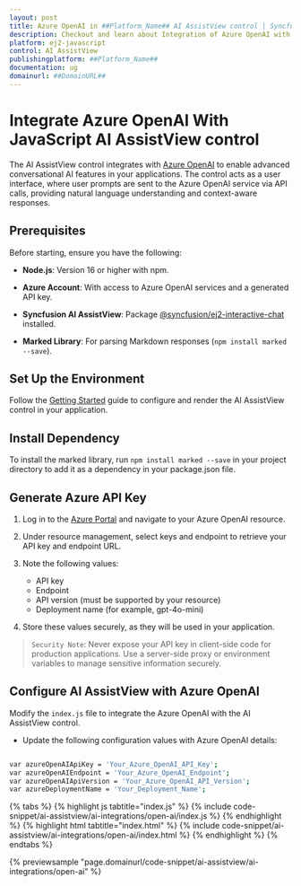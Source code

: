 ```yaml
---
layout: post
title: Azure OpenAI in ##Platform_Name## AI AssistView control | Syncfusion
description: Checkout and learn about Integration of Azure OpenAI with ##Platform_Name## AI AssistView control of Syncfusion Essential JS 2 and more.
platform: ej2-javascript
control: AI AssistView 
publishingplatform: ##Platform_Name##
documentation: ug
domainurl: ##DomainURL##
---
```


# Integrate Azure OpenAI With JavaScript AI AssistView control 

The AI AssistView control integrates with [Azure OpenAI](https://microsoft.github.io/PartnerResources/skilling/ai-ml-academy/resources/openai) to enable advanced conversational AI features in your applications. The control acts as a user interface, where user prompts are sent to the Azure OpenAI service via API calls, providing natural language understanding and context-aware responses.

## Prerequisites

Before starting, ensure you have the following:

* **Node.js**: Version 16 or higher with npm.

* **Azure Account**: With access to Azure OpenAI services and a generated API key.

* **Syncfusion AI AssistView**: Package [@syncfusion/ej2-interactive-chat](https://www.npmjs.com/package/@syncfusion/ej2-interactive-chat) installed.

* **Marked Library**: For parsing Markdown responses (`npm install marked --save`).

## Set Up the Environment

Follow the [Getting Started](../getting-started) guide to configure and render the AI AssistView control in your application.

## Install Dependency

To install the marked library, run `npm install marked --save` in your project directory to add it as a dependency in your package.json file.

## Generate Azure API Key

1. Log in to the [Azure Portal](https://portal.azure.com/#home) and navigate to your Azure OpenAI resource. 

2. Under resource management, select keys and endpoint to retrieve your API key and endpoint URL.  

3. Note the following values:
   - API key
   - Endpoint
   - API version (must be supported by your resource)
   - Deployment name (for example, gpt-4o-mini)

4. Store these values securely, as they will be used in your application.

> `Security Note`: Never expose your API key in client-side code for production applications. Use a server-side proxy or environment variables to manage sensitive information securely.

##  Configure AI AssistView with Azure OpenAI

Modify the `index.js` file to integrate the Azure OpenAI with the AI AssistView control.

* Update the following configuration values with Azure OpenAI details:

```bash

var azureOpenAIApiKey = 'Your_Azure_OpenAI_API_Key';
var azureOpenAIEndpoint = 'Your_Azure_OpenAI_Endpoint';
var azureOpenAIApiVersion = 'Your_Azure_OpenAI_API_Version';
var azureDeploymentName = 'Your_Deployment_Name';

```

{% tabs %}
{% highlight js tabtitle="index.js" %}
{% include code-snippet/ai-assistview/ai-integrations/open-ai/index.js %}
{% endhighlight %}
{% highlight html tabtitle="index.html" %}
{% include code-snippet/ai-assistview/ai-integrations/open-ai/index.html %}
{% endhighlight %}
{% endtabs %}

{% previewsample "page.domainurl/code-snippet/ai-assistview/ai-integrations/open-ai" %}
